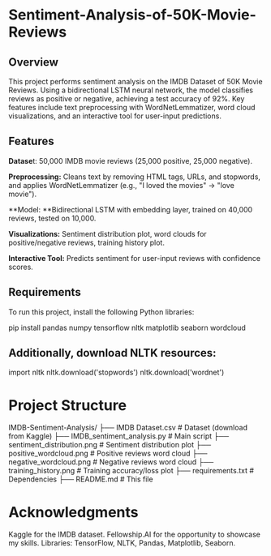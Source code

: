 # Sentiment-Analysis-of-50K-Movie-Reviews

## Overview

This project performs sentiment analysis on the IMDB Dataset of 50K Movie Reviews. Using a bidirectional LSTM neural network, the model classifies reviews as positive or negative, achieving a test accuracy of 92%. Key features include text preprocessing with WordNetLemmatizer, word cloud visualizations, and an interactive tool for user-input predictions.


## Features

**Datase**t: 50,000 IMDB movie reviews (25,000 positive, 25,000 negative).

**Preprocessing:** Cleans text by removing HTML tags, URLs, and stopwords, and applies WordNetLemmatizer (e.g., "I loved the movies" → "love movie").

**Model: **Bidirectional LSTM with embedding layer, trained on 40,000 reviews, tested on 10,000.

**Visualizations:** Sentiment distribution plot, word clouds for positive/negative reviews, training history plot.


**Interactive Tool:** Predicts sentiment for user-input reviews with confidence scores.

## Requirements

To run this project, install the following Python libraries:

pip install pandas numpy tensorflow nltk matplotlib seaborn wordcloud

## Additionally, download NLTK resources:
import nltk
nltk.download('stopwords')
nltk.download('wordnet')


# Project Structure

IMDB-Sentiment-Analysis/
├── IMDB Dataset.csv          # Dataset (download from Kaggle)
├── IMDB_sentiment_analysis.py # Main script
├── sentiment_distribution.png # Sentiment distribution plot
├── positive_wordcloud.png     # Positive reviews word cloud
├── negative_wordcloud.png     # Negative reviews word cloud
├── training_history.png       # Training accuracy/loss plot
├── requirements.txt           # Dependencies
├── README.md                 # This file

# Acknowledgments
Kaggle for the IMDB dataset.
Fellowship.AI for the opportunity to showcase my skills.
Libraries: TensorFlow, NLTK, Pandas, Matplotlib, Seaborn.

